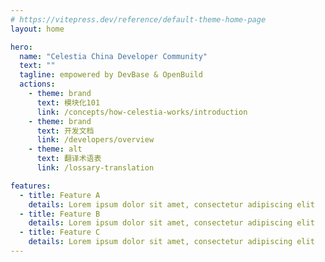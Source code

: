 ```yaml
---
# https://vitepress.dev/reference/default-theme-home-page
layout: home

hero:
  name: "Celestia China Developer Community"
  text: ""
  tagline: empowered by DevBase & OpenBuild 
  actions:
    - theme: brand
      text: 模块化101
      link: /concepts/how-celestia-works/introduction
    - theme: brand
      text: 开发文档
      link: /developers/overview
    - theme: alt
      text: 翻译术语表
      link: /lossary-translation

features:
  - title: Feature A
    details: Lorem ipsum dolor sit amet, consectetur adipiscing elit
  - title: Feature B
    details: Lorem ipsum dolor sit amet, consectetur adipiscing elit
  - title: Feature C
    details: Lorem ipsum dolor sit amet, consectetur adipiscing elit
---
```

